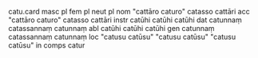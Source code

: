 catu.card	masc pl	fem pl	neut pl
nom	"cattāro
caturo"	catasso	cattāri
acc	"cattāro
caturo"	catasso	cattāri
instr	catūhi	catūhi	catūhi
dat	catunnaṃ	catassannaṃ	catunnaṃ
abl	catūhi	catūhi	catūhi
gen	catunnaṃ	catassannaṃ	catunnaṃ
loc	"catusu
catūsu"	"catusu
catūsu"	"catusu
catūsu"
in comps	catur		